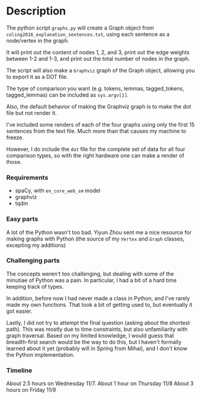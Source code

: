 # Description
The python script `graphs.py` will create a Graph object from `coling2016_explanation_sentences.txt`, using each sentence as a node/vertex in the graph.

It will print out the content of nodes 1, 2, and 3, print out the edge weights between 1-2 and 1-3, and print out the total number of nodes in the graph.

The script will also make a `Graphviz` graph of the Graph object, allowing you to export it as a DOT file.

The type of comparison you want (e.g. tokens, lemmas, tagged_tokens, tagged_lemmas) can be included as `sys.argv[1]`.

Also, the default behavior of making the Graphviz graph is to make the dot file but not render it. 

I've included some renders of each of the four graphs using only the first 15 sentences from the text file. Much more than that causes my machine to freeze. 

However, I do include the `dot` file for the complete set of data for all four comparison types, so with the right hardware one can make a render of those.


### Requirements
- spaCy, with `en_core_web_sm` model
- graphviz
- tqdm


### Easy parts
A lot of the Python wasn't too bad. Yiyun Zhou sent me a nice resource for making graphs with Python (the source of my `Vertex` and `Graph` classes, excepting my additions)


### Challenging parts
The concepts weren't too challenging, but dealing with some of the minutiae of Python was a pain. In particular, I had a bit of a hard time keeping track of types.

In addition, before now I had never made a class in Python, and I've rarely made my own functions. That took a bit of getting used to, but eventually it got easier.

Lastly, I did not try to attempt the final question (asking about the shortest path). This was mostly due to time constraints, but also unfamiliarity with graph traversal. Based on my limited knowledge, I would guess that breadth-first search would be the way to do this, but I haven't formally learned about it yet (probably will in Spring from Mihai), and I don't know the Python implementation.


### Timeline
About 2.5 hours on Wednesday 11/7.
About 1 hour on Thursday 11/8
About 3 hours on Friday 11/9

